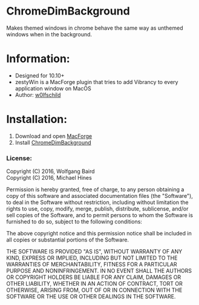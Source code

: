 # ChromeDimBackground

Makes themed windows in chrome behave the same way as unthemed windows when in the background.

# Information:

- Designed for 10.10+   
- zestyWin is a MacForge plugin that tries to add Vibrancy to every application window on MacOS 
- Author: [w0lfschild](https://github.com/w0lfschild)

# Installation:

1. Download and open [MacForge](https://github.com/w0lfschild/app_updates/raw/master/MacForge/MacForge.zip)
2. Install [ChromeDimBackground](https://www.macenhance.com/mflink?macforge://github.com/w0lfschild/macplugins/raw/master/org.michaelphines.ChromeDimBackground)
	
### License:
Copyright (C) 2016, Wolfgang Baird    
Copyright (C) 2016, Michael Hines     

Permission is hereby granted, free of charge, to any person obtaining a 
copy of this software and associated documentation files (the "Software"), 
to deal in the Software without restriction, including without limitation 
the rights to use, copy, modify, merge, publish, distribute, sublicense, 
and/or sell copies of the Software, and to permit persons to whom the 
Software is furnished to do so, subject to the following conditions: 

The above copyright notice and this permission notice shall be included in 
all copies or substantial portions of the Software. 

THE SOFTWARE IS PROVIDED "AS IS", WITHOUT WARRANTY OF ANY KIND, EXPRESS OR 
IMPLIED, INCLUDING BUT NOT LIMITED TO THE WARRANTIES OF MERCHANTABILITY, 
FITNESS FOR A PARTICULAR PURPOSE AND NONINFRINGEMENT.  IN NO EVENT SHALL 
THE AUTHORS OR COPYRIGHT HOLDERS BE LIABLE FOR ANY CLAIM, DAMAGES OR OTHER 
LIABILITY, WHETHER IN AN ACTION OF CONTRACT, TORT OR OTHERWISE, ARISING 
FROM, OUT OF OR IN CONNECTION WITH THE SOFTWARE OR THE USE OR OTHER 
DEALINGS IN THE SOFTWARE. 
